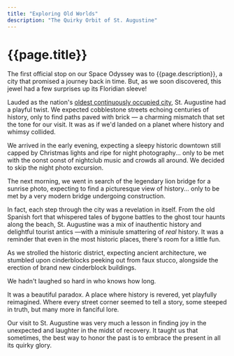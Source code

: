```yaml
---
title: "Exploring Old Worlds"
description: "The Quirky Orbit of St. Augustine"
---
```


# {{page.title}}


The first official stop on our Space Odyssey was to {{page.description}}, a city that promised a journey back in time. But, as we soon discovered, this jewel had a few surprises up its Floridian sleeve!

Lauded as the nation's [oldest continuously occupied city](https://www.visittheusa.com/destination/st-augustine-and-ponte-vedra), St. Augustine had a playful twist. We expected cobblestone streets echoing centuries of history, only to find paths paved with brick — a charming mismatch that set the tone for our visit. It was as if we'd landed on a planet where history and whimsy collided.

We arrived in the early evening, expecting a sleepy historic downtown still capped by Christmas lights and ripe for night photography... only to be met with the oonst oonst of nightclub music and crowds all around. We decided to skip the night photo excursion. 

The next morning, we went in search of the legendary lion bridge for a sunrise photo, expecting to find a picturesque view of history... only to be met by a very modern bridge undergoing construction. 

In fact, each step through the city was a revelation in itself. From the old Spanish fort that whispered tales of bygone battles to the ghost tour haunts along the beach, St. Augustine was a mix of inauthentic history and delightful tourist antics —with a minisule smattering of _real_ history. It was a reminder that even in the most historic places, there's room for a little fun.

As we strolled the historic district, expecting ancient architecture, we stumbled upon cinderblocks peeking out from faux stucco, alongside the erection of brand new cinderblock buildings. 

We hadn't laughed so hard in who knows how long. 

It was a beautiful paradox. A place where history is revered, yet playfully reimagined. Where every street corner seemed to tell a story, some steeped in truth, but many more in fanciful lore.

Our visit to St. Augustine was very much a lesson in finding joy in the unexpected and laughter in the midst of recovery. It taught us that sometimes, the best way to honor the past is to embrace the present in all its quirky glory.

<!-- In your post, you can delve into the contrast between your expectations of historical authenticity and the reality of the 'tourist-trapped' atmosphere. Emphasizing the joy and laughter you shared with your partner in these discoveries can be a beautiful way to express how this journey is helping in healing and bringing light moments. Such stories not only resonate with your audience but also keep Anisa's spirit a part of your journey, as you embrace both the serious and lighter sides of travel.

Absolutely! Here's an engaging initial post for "The Quirky Orbit of St. Augustine":

---

**"The Quirky Orbit of St. Augustine: A Journey Through Time and Whimsy"**

Welcome back, fellow space travelers, to another chapter in our cosmic road trip! This week, we ventured into the historic orbit of St. Augustine, Florida, a city that promised a journey back in time. But as we soon discovered, this star in Florida's crown had a few surprises up its sleeve!

St. Augustine, lauded as the nation's oldest city, was like a time machine with a playful twist. We expected cobblestone streets echoing centuries of history, only to find paths paved with brick – a charming mismatch that set the tone for our visit. It was as if we'd landed on a planet where history and whimsy collided.

Each step through this city was a revelation in itself. From the old forts that whispered tales of bygone battles to the lighthouses guiding us like beacons through time, St. Augustine was a mix of authentic history and delightful tourist antics. It was a reminder that even in the most historic places, there's room for a little fun.

But what truly made this leg of our journey unforgettable was the laughter – the kind that bubbles up when the unexpected turns into a shared moment of joy. As we wandered through this 'historic' city, we found ourselves chuckling at the quirky blend of the real and the recreated. It was as if St. Augustine itself was in on the joke, inviting us to embrace both its genuine past and its more playful present.

In a way, this city mirrored our journey – a blend of the profound and the light-hearted, where healing comes in unexpected forms. The laughter and joy we found here were like medicine for the soul, a much needed reminder that even amidst a journey shadowed by loss, there can be islands of lightness and joy.

As the sun set over St. Augustine, painting the sky in hues of fiery orange and tranquil purple, we reflected on our day. It was a beautiful paradox, this quirky orbit. A place where history is revered, yet playfully reimagined. Where every street corner seemed to tell a story, some steeped in truth, others in fanciful lore.

Our visit to St. Augustine was more than just a stop on a map; it was a lesson in finding joy in the unexpected and laughter in the midst of recovery. It taught us that sometimes, the best way to honor the past is to embrace the present in all its quirky glory.

As we pack up our memories from this whimsical city, we're reminded that our journey is not just about the places we visit, but the experiences we collect and the emotions we navigate along the way. St. Augustine, with its blend of authenticity and amusement, has added a unique constellation of memories to our 'Star Chart.'

Stay tuned as we continue our cosmic road trip, seeking new horizons and embracing the journey, one quirky orbit at a time. Who knows what other surprises the universe has in store for us?

Until our next celestial update, keep your eyes to the stars and your heart open to the journey.

This post aims to blend the historical charm of St. Augustine with the unexpected joy and whimsy you found, highlighting how this experience is contributing to your healing journey.
-->


